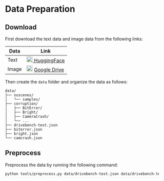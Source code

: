 # Data Preparation


## Download

First download the text data and image data from the following links:

| Data  |    Link      |
|-------|--------------|
| Text  | [<img src="https://huggingface.co/front/assets/huggingface_logo.svg" alt="Hugging Face" width="20"> HuggingFace](https://huggingface.co/datasets/drive-bench/arena) |
| Image | <img src="https://upload.wikimedia.org/wikipedia/commons/thumb/1/12/Google_Drive_icon_%282020%29.svg/1024px-Google_Drive_icon_%282020%29.svg.png" alt="Google Drive" width="20"> [Google Drive](https://drive.google.com/file/d/1_MqbX1oXH9S55eC0r_rZvvaoAD5GVOyW/view?usp=share_link) |

Then create the `data` folder and organize the data as follows:

```
data/
├── nuscenes/
│   └── samples/
├── corruption/
│   ├── BitError/
│   ├── Bright/
│   ├── CameraCrash/
│   └── ...
├── drivebench-test.json
├── biterror.json
├── bright.json
└── camcrash.json
```

## Preprocess

Preprocess the data by running the following command:

```bash
python tools/preprocess.py data/drivebench-test.json data/drivebench-test-final.json
```